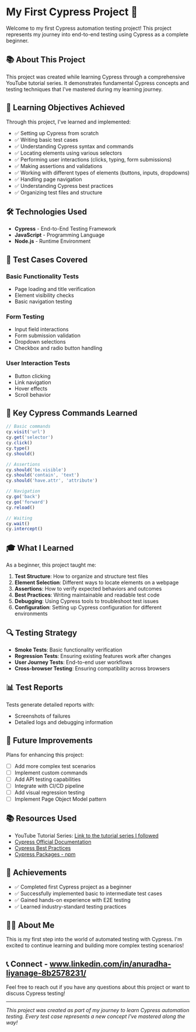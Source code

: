 # My First Cypress Project 🚀

Welcome to my first Cypress automation testing project! This project represents my journey into end-to-end testing using Cypress as a complete beginner.

## 📚 About This Project

This project was created while learning Cypress through a comprehensive YouTube tutorial series. It demonstrates fundamental Cypress concepts and testing techniques that I've mastered during my learning journey.

## 🎯 Learning Objectives Achieved

Through this project, I've learned and implemented:

- ✅ Setting up Cypress from scratch
- ✅ Writing basic test cases
- ✅ Understanding Cypress syntax and commands
- ✅ Locating elements using various selectors
- ✅ Performing user interactions (clicks, typing, form submissions)
- ✅ Making assertions and validations
- ✅ Working with different types of elements (buttons, inputs, dropdowns)
- ✅ Handling page navigation
- ✅ Understanding Cypress best practices
- ✅ Organizing test files and structure

## 🛠️ Technologies Used

- **Cypress** - End-to-End Testing Framework
- **JavaScript** - Programming Language
- **Node.js** - Runtime Environment

## 🧪 Test Cases Covered

### Basic Functionality Tests
- Page loading and title verification
- Element visibility checks
- Basic navigation testing

### Form Testing
- Input field interactions
- Form submission validation
- Dropdown selections
- Checkbox and radio button handling

### User Interaction Tests
- Button clicking
- Link navigation
- Hover effects
- Scroll behavior

## 📝 Key Cypress Commands Learned

```javascript
// Basic commands
cy.visit('url')
cy.get('selector')
cy.click()
cy.type()
cy.should()

// Assertions
cy.should('be.visible')
cy.should('contain', 'text')
cy.should('have.attr', 'attribute')

// Navigation
cy.go('back')
cy.go('forward')
cy.reload()

// Waiting
cy.wait()
cy.intercept()
```

## 🎓 What I Learned

As a beginner, this project taught me:

1. **Test Structure**: How to organize and structure test files
2. **Element Selection**: Different ways to locate elements on a webpage
3. **Assertions**: How to verify expected behaviors and outcomes
4. **Best Practices**: Writing maintainable and readable test code
5. **Debugging**: Using Cypress tools to troubleshoot test issues
6. **Configuration**: Setting up Cypress configuration for different environments

## 🔍 Testing Strategy

- **Smoke Tests**: Basic functionality verification
- **Regression Tests**: Ensuring existing features work after changes
- **User Journey Tests**: End-to-end user workflows
- **Cross-browser Testing**: Ensuring compatibility across browsers

## 📊 Test Reports

Tests generate detailed reports with:
- Screenshots of failures
- Detailed logs and debugging information

## 🚀 Future Improvements

Plans for enhancing this project:
- [ ] Add more complex test scenarios
- [ ] Implement custom commands
- [ ] Add API testing capabilities
- [ ] Integrate with CI/CD pipeline
- [ ] Add visual regression testing
- [ ] Implement Page Object Model pattern

## 📚 Resources Used

- YouTube Tutorial Series: [Link to the tutorial series I followed](https://www.youtube.com/watch?v=69SFwgWHUig&list=PLUDwpEzHYYLvA7QFkC1C0y0pDPqYS56iU)
- [Cypress Official Documentation](https://docs.cypress.io/)
- [Cypress Best Practices](https://docs.cypress.io/guides/references/best-practices)
- [Cypress Packages - npm](https://www.npmjs.com/package/package)

## 🎉 Achievements

- ✅ Completed first Cypress project as a beginner
- ✅ Successfully implemented basic to intermediate test cases
- ✅ Gained hands-on experience with E2E testing
- ✅ Learned industry-standard testing practices

## 👨‍💻 About Me

This is my first step into the world of automated testing with Cypress. I'm excited to continue learning and building more complex testing scenarios!

## 📞 Connect - www.linkedin.com/in/anuradha-liyanage-8b2578231/

Feel free to reach out if you have any questions about this project or want to discuss Cypress testing!

---

*This project was created as part of my journey to learn Cypress automation testing. Every test case represents a new concept I've mastered along the way!*
